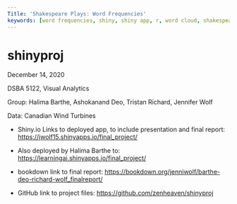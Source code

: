 ```yaml
---
Title: 'Shakespeare Plays: Word Frequencies'
keywords: [word frequencies, shiny, shiny app, r, word cloud, shakespeare word counts, shakespeare, ggplot, reactivity]
---
```

# shinyproj
December 14, 2020

DSBA 5122, Visual Analytics

Group: Halima Barthe, Ashokanand Deo, Tristan Richard, Jennifer Wolf

Data: Canadian Wind Turbines


- Shiny.io Links to deployed app, to include presentation and final report:
https://jwolf15.shinyapps.io/final_project/ 

- Also deployed by Halima Barthe to:
https://learningai.shinyapps.io/final_project/

- bookdown link to final report:
https://bookdown.org/jenniwolf/barthe-deo-richard-wolf_finalreport/

- GitHub link to project files:
https://github.com/zenheaven/shinyproj


